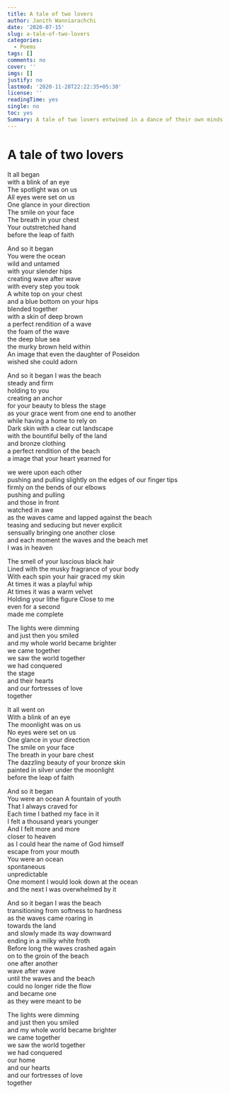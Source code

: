 ```yaml
---
title: A tale of two lovers
author: Janith Wanniarachchi
date: '2020-07-15'
slug: a-tale-of-two-lovers
categories:
  - Poems
tags: []
comments: no
cover: ''
imgs: []
justify: no
lastmod: '2020-11-28T22:22:35+05:30'
license: ''
readingTime: yes
single: no
toc: yes
Summary: A tale of two lovers entwined in a dance of their own minds
---
```


# A tale of two lovers

It all began   
with a blink of an eye   
The spotlight was on us   
All eyes were set on us   
One glance in your direction   
The smile on your face   
The breath in your chest   
Your outstretched hand   
before the leap of faith   

And so it began   
You were the ocean   
wild and untamed   
with your slender hips   
creating wave after wave   
with every step you took   
A white top on your chest   
and a blue bottom on your hips   
blended together   
with a skin of deep brown   
a perfect rendition of a wave   
the foam of the wave   
the deep blue sea   
the murky brown held within   
An image that even 
the daughter of Poseidon   
wished she could adorn   

And so it began 
I was the beach   
steady and firm   
holding to you   
creating an anchor   
for your beauty to bless the stage   
as your grace went from one end to another   
while having a home to rely on   
Dark skin with a clear cut landscape   
with the bountiful belly of the land   
and bronze clothing   
a perfect rendition of the beach   
a image that your heart yearned for   

we were upon each other   
pushing and pulling 
slightly on the edges of our finger tips   
firmly on the bends of our elbows   
pushing and pulling   
and those in front   
watched in awe   
as the waves came and lapped against the beach   
teasing and seducing 
but never explicit   
sensually bringing one another close   
and each moment 
the waves and the beach met   
I was in heaven   

The smell of your luscious black hair   
Lined with the musky fragrance of your body   
With each spin your hair graced my skin   
At times it was a playful whip   
At times it was a warm velvet   
Holding your lithe figure 
Close to me   
even for a second   
made me complete   

The lights were dimming   
and just then you smiled   
and my whole world became brighter   
we came together   
we saw the world together   
we had conquered   
the stage   
and their hearts   
and our fortresses of love   
together   

It all went on   
With a blink of an eye   
The moonlight was on us   
No eyes were set on us   
One glance in your direction   
The smile on your face   
The breath in your bare chest   
The dazzling beauty 
of your bronze skin   
painted in silver under the moonlight   
before the leap of faith   

And so it began   
You were an ocean 
A fountain of youth   
That I always craved for   
Each time I bathed my face in it   
I felt a thousand years younger   
And I felt more and more   
closer to heaven   
as I could hear the name of God himself   
escape from your mouth   
You were an ocean   
spontaneous   
unpredictable   
One moment I would look down at the ocean   
and the next I was overwhelmed by it   

And so it began 
I was the beach   
transitioning 
from softness to hardness   
as the waves 
came roaring in   
towards the land   
and slowly made its way downward   
ending in a milky white froth   
Before long 
the waves crashed again   
on to the groin of the beach   
one after another   
wave after wave   
until the waves and the beach   
could no longer ride the flow   
and became one   
as they were meant to be   

The lights were dimming   
and just then you smiled   
and my whole world became brighter   
we came together   
we saw the world together   
we had conquered   
our home   
and our hearts   
and our fortresses of love   
together   
